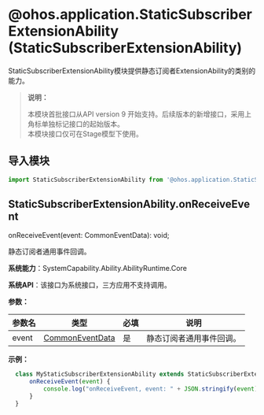 # @ohos.application.StaticSubscriberExtensionAbility (StaticSubscriberExtensionAbility)

StaticSubscriberExtensionAbility模块提供静态订阅者ExtensionAbility的类别的能力。

> **说明：**
> 
> 本模块首批接口从API version 9 开始支持。后续版本的新增接口，采用上角标单独标记接口的起始版本。  
> 本模块接口仅可在Stage模型下使用。
## 导入模块

```ts
import StaticSubscriberExtensionAbility from '@ohos.application.StaticSubscriberExtensionAbility'
```

## StaticSubscriberExtensionAbility.onReceiveEvent

onReceiveEvent(event: CommonEventData): void;

静态订阅者通用事件回调。

**系统能力**：SystemCapability.Ability.AbilityRuntime.Core

**系统API**：该接口为系统接口，三方应用不支持调用。

**参数：**

  | 参数名 | 类型 | 必填 | 说明 | 
  | -------- | -------- | -------- | -------- |
  | event | [CommonEventData](js-apis-commonEvent.md#commoneventdata) | 是 | 静态订阅者通用事件回调。 | 

**示例：**
    
  ```ts
    class MyStaticSubscriberExtensionAbility extends StaticSubscriberExtensionAbility {
        onReceiveEvent(event) {
            console.log("onReceiveEvent, event: " + JSON.stringify(event))
        }
    }
  ```